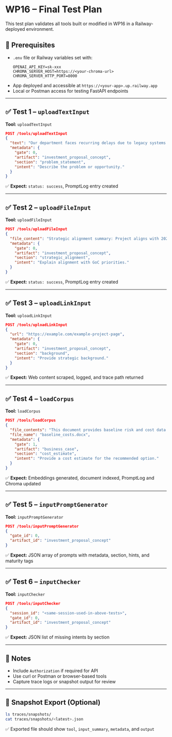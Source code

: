 # WP16 – Final Test Plan

This test plan validates all tools built or modified in WP16 in a Railway-deployed environment.

## 🧪 Prerequisites
- `.env` file or Railway variables set with:
  ```env
  OPENAI_API_KEY=sk-xxx
  CHROMA_SERVER_HOST=https://<your-chroma-url>
  CHROMA_SERVER_HTTP_PORT=8000
  ```
- App deployed and accessible at `https://<your-app>.up.railway.app`
- Local or Postman access for testing FastAPI endpoints

---

## ✅ Test 1 – `uploadTextInput`
**Tool:** `uploadTextInput`
```json
POST /tools/uploadTextInput
{
  "text": "Our department faces recurring delays due to legacy systems.",
  "metadata": {
    "gate": 0,
    "artifact": "investment_proposal_concept",
    "section": "problem_statement",
    "intent": "Describe the problem or opportunity."
  }
}
```
✅ **Expect:** `status: success`, PromptLog entry created

---

## ✅ Test 2 – `uploadFileInput`
**Tool:** `uploadFileInput`
```json
POST /tools/uploadFileInput
{
  "file_content": "Strategic alignment summary: Project aligns with 2024 innovation mandate.",
  "metadata": {
    "gate": 0,
    "artifact": "investment_proposal_concept",
    "section": "strategic_alignment",
    "intent": "Explain alignment with GoC priorities."
  }
}
```
✅ **Expect:** `status: success`, PromptLog entry created

---

## ✅ Test 3 – `uploadLinkInput`
**Tool:** `uploadLinkInput`
```json
POST /tools/uploadLinkInput
{
  "url": "https://example.com/example-project-page",
  "metadata": {
    "gate": 0,
    "artifact": "investment_proposal_concept",
    "section": "background",
    "intent": "Provide strategic background."
  }
}
```
✅ **Expect:** Web content scraped, logged, and trace path returned

---

## ✅ Test 4 – `loadCorpus`
**Tool:** `loadCorpus`
```json
POST /tools/loadCorpus
{
  "file_contents": "This document provides baseline risk and cost data for evaluation.",
  "file_name": "baseline_costs.docx",
  "metadata": {
    "gate": 1,
    "artifact": "business_case",
    "section": "cost_estimate",
    "intent": "Provide a cost estimate for the recommended option."
  }
}
```
✅ **Expect:** Embeddings generated, document indexed, PromptLog and Chroma updated

---

## ✅ Test 5 – `inputPromptGenerator`
**Tool:** `inputPromptGenerator`
```json
POST /tools/inputPromptGenerator
{
  "gate_id": 0,
  "artifact_id": "investment_proposal_concept"
}
```
✅ **Expect:** JSON array of prompts with metadata, section, hints, and maturity tags

---

## ✅ Test 6 – `inputChecker`
**Tool:** `inputChecker`
```json
POST /tools/inputChecker
{
  "session_id": "<same-session-used-in-above-tests>",
  "gate_id": 0,
  "artifact_id": "investment_proposal_concept"
}
```
✅ **Expect:** JSON list of missing intents by section

---

## 📎 Notes
- Include `Authorization` if required for API
- Use curl or Postman or browser-based tools
- Capture trace logs or snapshot output for review

---

## 🧪 Snapshot Export (Optional)
```bash
ls traces/snapshots/
cat traces/snapshots/<latest>.json
```
✅ Exported file should show `tool`, `input_summary`, `metadata`, and `output`
